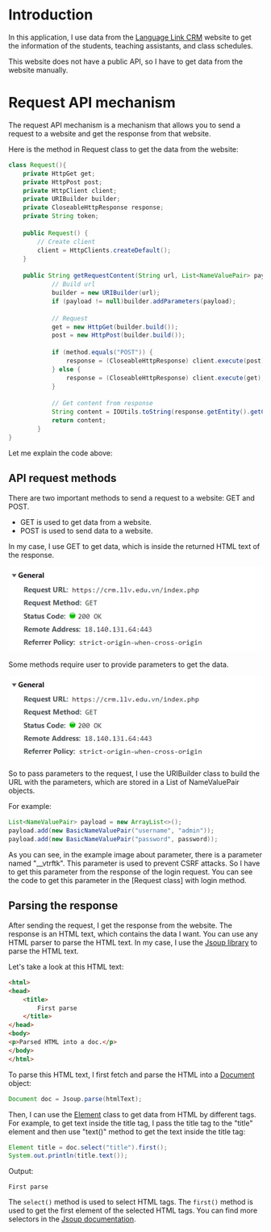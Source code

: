 # Introduction
In this application, I use data from the [Language Link CRM](https://crm.llv.edu.vn/index.php)
website to get the information of the students, teaching assistants, and class schedules.

This website does not have a public API, so I have to get data from the website manually.

# Request API mechanism
The request API mechanism is a mechanism that allows you to send a request to a website and get the response from that website.

Here is the method in Request class to get the data from the website:
```java
class Request(){
    private HttpGet get;
    private HttpPost post;
    private HttpClient client;
    private URIBuilder builder;
    private CloseableHttpResponse response;
    private String token;
    
    public Request() {
        // Create client
        client = HttpClients.createDefault();
    }

    public String getRequestContent(String url, List<NameValuePair> payload, String method) throws URISyntaxException, IOException {
            // Build url
            builder = new URIBuilder(url);
            if (payload != null)builder.addParameters(payload);
    
            // Request
            get = new HttpGet(builder.build());
            post = new HttpPost(builder.build());
    
            if (method.equals("POST")) {
                response = (CloseableHttpResponse) client.execute(post);
            } else {
                response = (CloseableHttpResponse) client.execute(get);
            }
    
            // Get content from response
            String content = IOUtils.toString(response.getEntity().getContent(), StandardCharsets.UTF_8);
            return content;
        }
}
```

Let me explain the code above:



## API request methods
There are two important methods to send a request to a website: GET and POST.

- GET is used to get data from a website. 
- POST is used to send data to a website.

In my case, I use GET to get data, which is inside the returned HTML text of the response.

![GET](https://github.com/monkeydminh49/BetterCRM/blob/master/doc/img/GET_method.png?raw=true "GET_method")

Some methods require user to provide parameters to get the data.

![Parameters](https://github.com/monkeydminh49/BetterCRM/blob/master/doc/img/GET_method.png?raw=true "Parameters")

So to pass parameters to the request, I use the URIBuilder class to build the URL with the parameters, which are stored in a List of NameValuePair objects.

For example:
```java
List<NameValuePair> payload = new ArrayList<>();
payload.add(new BasicNameValuePair("username", "admin"));
payload.add(new BasicNameValuePair("password", password));
```

As you can see, in the example image about parameter, there is a parameter named "__vtrftk". This parameter is used to prevent CSRF attacks. So I have to get this parameter from the response of the login request.
You can see the code to get this parameter in the [Request class] with login method.

## Parsing the response

After sending the request, I get the response from the website. The response is an HTML text, which contains the data I want.
You can use any HTML parser to parse the HTML text. In my case, I use the [Jsoup library](https://jsoup.org/) to parse the HTML text.

Let's take a look at this HTML text:
```HTML
<html>
<head>
    <title>
        First parse
    </title>
</head>
<body>
<p>Parsed HTML into a doc.</p>
</body>
</html>
```

To parse this HTML text, I first fetch and parse the HTML into a [Document](https://jsoup.org/apidocs/org/jsoup/nodes/Document.html) object:
```java
Document doc = Jsoup.parse(htmlText);
```

Then, I can use the [Element](https://jsoup.org/apidocs/org/jsoup/nodes/Element.html) class to get data from HTML by different tags. For example, to get text inside the title tag, I pass the title tag to the "title" element and then use "text()" method to get the text inside the title tag:
```java
Element title = doc.select("title").first();
System.out.println(title.text());
```
Output:
```
First parse
```

The `select()` method is used to select HTML tags. The `first()` method is used to get the first element of the selected HTML tags. You can find more selectors in the [Jsoup documentation](https://jsoup.org/cookbook/extracting-data/selector-syntax).





